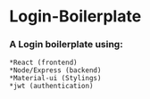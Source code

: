# Login-Boilerplate
### A Login boilerplate using:

    *React (frontend)
    *Node/Express (backend)
    *Material-ui (Stylings)
    *jwt (authentication)
